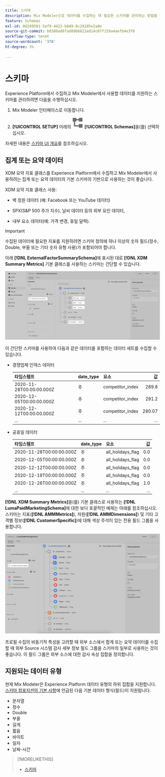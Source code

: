```yaml
---
title: 스키마
description: Mix Modeler으로 데이터를 수집하는 데 필요한 스키마를 관리하는 방법을 알아봅니다.
feature: Schemas
exl-id: 08289581-5af9-4422-b049-8c24105e2a8e
source-git-commit: b0306ad6fad8966822ed14c67f159a4aefb4e3f8
workflow-type: tm+mt
source-wordcount: '378'
ht-degree: 3%

---
```


# 스키마

Experience Platform에서 수집하고 Mix Modeler에서 사용할 데이터를 지원하는 스키마를 관리하려면 다음을 수행하십시오.

1. Mix Modeler 인터페이스로 이동합니다.

1. **[!UICONTROL SETUP]** 아래의 ![스키마](/help/assets/icons/Schemas.svg) **[!UICONTROL Schemas]**&#x200B;을(를) 선택하십시오.

자세한 내용은 [스키마 UI 개요](https://experienceleague.adobe.com/docs/experience-platform/xdm/ui/overview.html?lang=ko)를 참조하십시오.

## 집계 또는 요약 데이터

XDM 요약 지표 클래스를 Experience Platform에서 수집하고 Mix Modeler에서 사용하려는 집계 또는 요약 데이터의 기본 스키마의 기반으로 사용하는 것이 좋습니다.

XDM 요약 지표 클래스 사용:

- 벽 정원 데이터 (예: Facebook 또는 YouTube 데이터)

- SPX(S&amp;P 500 주가 지수), 날씨 데이터 등의 외부 요인 데이터,

- 내부 요소 데이터(예: 가격 변경, 휴일 달력).

>[!IMPORTANT]
>
>수집된 데이터에 필요한 지표를 지원하려면 스키마 정의에 하나 이상의 숫자 필드(정수, Double, 부울 또는 기타 숫자 유형 사용)가 포함되어야 합니다.

아래 **[!DNL ExternalFactorSummarySchema]**&#x200B;에 표시된 대로 **[!DNL XDM Summary Metrics]** 기본 클래스를 사용하는 스키마는 간단할 수 있습니다.

![외부 요소 스키마](/help/assets/external-factors-schema.png)

이 간단한 스키마를 사용하여 다음과 같은 데이터를 포함하는 데이터 세트를 수집할 수 있습니다.

- 경쟁업체 인덱스 데이터

  | 타임스탬프 | date_type | 요소 | 값 |
  |---|---|---|--:|
  | 2020-11-28T00:00:00.000Z | 주 | competitor_index | 289.8 |
  | 2020-12-05T00:00:00.000Z | 주 | competitor_index | 291.2 |
  | 2020-12-12T00:00:00.000Z | 주 | competitor_index | 280.07 |
  | ... | ... | ... | ... |

- 공휴일 데이터

  | 타임스탬프 | date_type | 요소 | 값 |
  |---|---|---|--:|
  | 2020-11-28T00:00:00.000Z | 주 | all_holidays_flag | 0.0 |
  | 2020-12-05T00:00:00.000Z | 주 | all_holidays_flag | 0.0 |
  | 2020-12-12T00:00:00.000Z | 주 | all_holidays_flag | 0.0 |
  | 2020-12-19T00:00:00.000Z | 주 | all_holidays_flag | 0.0 |
  | 2020-12-26T00:00:00.000Z | 주 | all_holidays_flag | 1.0 |
  | ... | ... | ... | ... |


**[!DNL XDM Summary Metrics]**&#x200B;을(를) 기본 클래스로 사용하는 **[!DNL LumaPaidMarketingSchema]**&#x200B;에 대한 보다 포괄적인 예제는 아래를 참조하십시오. 스키마는 지표(**[!DNL AMMMetrics]**), 차원(**[!DNL AMMDimensions]**) 및 기타 고객별 정보(**[!DNL CustomerSpecific]**)에 대해 색상 주석이 있는 전용 필드 그룹을 사용합니다.

![요약 스키마](/help/assets/summary-schema.png)

프로필 수집의 비동기적 특성을 고려할 때 외부 소스에서 합계 또는 요약 데이터를 수집할 때 외부 Source 시스템 감사 세부 정보 필드 그룹을 스키마의 일부로 사용하는 것이 좋습니다. 이 필드 그룹은 외부 소스에 대한 감사 속성 집합을 정의합니다.


## 지원되는 데이터 유형

현재 Mix Modeler은 Experience Platform 데이터 유형의 하위 집합을 지원합니다. [스키마 컴포지션의 기본 사항](https://experienceleague.adobe.com/docs/experience-platform/xdm/schema/composition.html?lang=ko#data-type)에 언급된 다음 기본 데이터 형식(필드)이 지원됩니다.

- 문자열
- 정수
- Double
- 부울
- 길게
- 짧음
- 바이트
- 일자
- 날짜-시간


>[!MORELIKETHIS]
>
>- [스키마](schemas.md)
